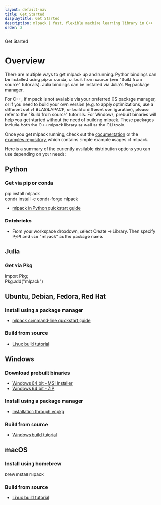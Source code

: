 ```yaml
---
layout: default-nav
title: Get Started
displaytitle: Get Started
description: mlpack | fast, flexible machine learning library in C++
order: 2
---
```


<div class="page-title-header">Get Started</div>

# Overview

There are multiple ways to get mlpack up and running. Python bindings can be
installed using pip or conda, or built from source (see "Build from source"
tutorials).  Julia bindings can be installed via Julia's `Pkg` package manager.

For C++, if mlpack is not available via your preferred OS package manager, or if
you need to build your own version (e.g. to apply optimizations, use a different
set of BLAS/LAPACK, or build a different configuration), please refer to the
"Build from source" tutorials.  For Windows, prebuilt binaries will help you get
started without the need of building mlpack. These packages include both the C++
mlpack library as well as the CLI tools.

Once you get mlpack running, check out the [documentation](docs.html) or the
[examples repository](https://github.com/mlpack/examples/), which contains
simple example usages of mlpack.

Here is a summary of the currently available distribution options you can use
depending on your needs:

## Python

### Get via pip or conda

<div class="quick-command">pip install mlpack</div>
<div class="quick-command">conda install -c conda-forge mlpack</div>

- [mlpack in Python quickstart guide](doc/mlpack-3.4.1/doxygen/python_quickstart.html)

### Databricks
- From your workspace dropdown, select Create -> Library. Then specify PyPI and
  use "mlpack" as the package name.

## Julia

### Get via Pkg

<div class="quick-command">import Pkg;<br />Pkg.add("mlpack")</div>

## Ubuntu, Debian, Fedora, Red Hat

### Install using a package manager
- [mlpack command-line quickstart guide](doc/mlpack-3.4.1/doxygen/cli_quickstart.html)

### Build from source
- [Linux build tutorial](doc/mlpack-3.4.1/doxygen/build.html)

## Windows

### Download prebuilt binaries
- [Windows 64 bit - MSI Installer](/files/mlpack-3.4.1.msi)
- [Windows 64 bit - ZIP](/files/mlpack-3.4.1.zip)

### Install using a package manager
- [Installation through vcpkg](doc/mlpack-3.4.1/doxygen/build_windows.html)

### Build from source
- [Windows build tutorial](doc/mlpack-3.4.1/doxygen/build_windows.html)

## macOS

### Install using homebrew
<div class="quick-command">brew install mlpack</div>

### Build from source 
- [Linux build tutorial](doc/mlpack-3.4.1/doxygen/build.html)

